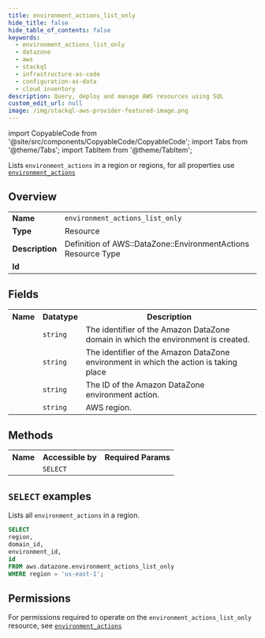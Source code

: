 ```yaml
---
title: environment_actions_list_only
hide_title: false
hide_table_of_contents: false
keywords:
  - environment_actions_list_only
  - datazone
  - aws
  - stackql
  - infrastructure-as-code
  - configuration-as-data
  - cloud inventory
description: Query, deploy and manage AWS resources using SQL
custom_edit_url: null
image: /img/stackql-aws-provider-featured-image.png
---
```


import CopyableCode from '@site/src/components/CopyableCode/CopyableCode';
import Tabs from '@theme/Tabs';
import TabItem from '@theme/TabItem';

Lists <code>environment_actions</code> in a region or regions, for all properties use <a href="/services/serviceName/environment_actions/"><code>environment_actions</code></a>

## Overview
<table>
<tbody>
<tr><td><b>Name</b></td><td><code>environment_actions_list_only</code></td></tr>
<tr><td><b>Type</b></td><td>Resource</td></tr>
<tr><td><b>Description</b></td><td>Definition of AWS::DataZone::EnvironmentActions Resource Type</td></tr>
<tr><td><b>Id</b></td><td><CopyableCode code="aws.datazone.environment_actions_list_only" /></td></tr>
</tbody>
</table>

## Fields
<table>
<tbody>
<tr><th>Name</th><th>Datatype</th><th>Description</th></tr><tr><td><CopyableCode code="domain_id" /></td><td><code>string</code></td><td>The identifier of the Amazon DataZone domain in which the environment is created.</td></tr>
<tr><td><CopyableCode code="environment_id" /></td><td><code>string</code></td><td>The identifier of the Amazon DataZone environment in which the action is taking place</td></tr>
<tr><td><CopyableCode code="id" /></td><td><code>string</code></td><td>The ID of the Amazon DataZone environment action.</td></tr>
<tr><td><CopyableCode code="region" /></td><td><code>string</code></td><td>AWS region.</td></tr>
</tbody>
</table>

## Methods

<table>
<tbody>
  <tr>
    <th>Name</th>
    <th>Accessible by</th>
    <th>Required Params</th>
  </tr>
  <tr>
    <td><CopyableCode code="list_resources" /></td>
    <td><code>SELECT</code></td>
    <td><CopyableCode code="region" /></td>
  </tr>
</tbody>
</table>

## `SELECT` examples
Lists all <code>environment_actions</code> in a region.
```sql
SELECT
region,
domain_id,
environment_id,
id
FROM aws.datazone.environment_actions_list_only
WHERE region = 'us-east-1';
```


## Permissions

For permissions required to operate on the <code>environment_actions_list_only</code> resource, see <a href="/services/datazone/environment_actions/#permissions"><code>environment_actions</code></a>

